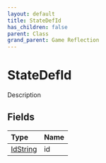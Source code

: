 ```yaml
---
layout: default
title: StateDefId
has_children: false
parent: Class
grand_parent: Game Reflection
---
```

# StateDefId
Description 

## Fields
| Type | Name |
|:-------------|:--------------|
| [IdString](/game-reflection/components/id_string.md) | id |
